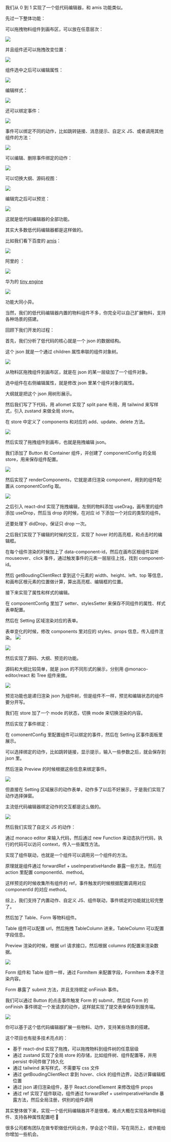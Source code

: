 我们从 0 到 1 实现了一个低代码编辑器，和 amis 功能类似。

先过一下整体功能：

可以拖拽物料组件到画布区，可以放在任意层次：

![](https://p9-juejin.byteimg.com/tos-cn-i-k3u1fbpfcp/b45517d43b174af6961f9d4e30ae2cd7~tplv-k3u1fbpfcp-jj-mark:0:0:0:0:q75.image#?w=2912&h=1502&s=979032&e=gif&f=69&b=fefefe)

并且组件还可以拖拽改变位置：

![](https://p1-juejin.byteimg.com/tos-cn-i-k3u1fbpfcp/57360e8b9fa748c69661415ed0c615df~tplv-k3u1fbpfcp-jj-mark:0:0:0:0:q75.image#?w=2912&h=1502&s=1574940&e=gif&f=57&b=fdfdfd)

组件选中之后可以编辑属性：

![](https://p9-juejin.byteimg.com/tos-cn-i-k3u1fbpfcp/5fc0054579ab4ba286c9f7ab32e7bd60~tplv-k3u1fbpfcp-jj-mark:0:0:0:0:q75.image#?w=2912&h=1502&s=574091&e=gif&f=47&b=fdfdfd)

编辑样式：

![](https://p1-juejin.byteimg.com/tos-cn-i-k3u1fbpfcp/39f9616a6aa84183aed1c1b33706d4e7~tplv-k3u1fbpfcp-jj-mark:0:0:0:0:q75.image#?w=2912&h=1502&s=457156&e=gif&f=64&b=fefefe)

还可以绑定事件：

![](https://p9-juejin.byteimg.com/tos-cn-i-k3u1fbpfcp/594675f798194b2ba15c2a5c07224b35~tplv-k3u1fbpfcp-jj-mark:0:0:0:0:q75.image#?w=2912&h=1502&s=1300562&e=gif&f=70&b=fdfdfd)

事件可以绑定不同的动作，比如跳转链接、消息提示、自定义 JS、或者调用其他组件的方法：

![](https://p9-juejin.byteimg.com/tos-cn-i-k3u1fbpfcp/52aa9455638b4d9eb3173edd837e2c97~tplv-k3u1fbpfcp-jj-mark:0:0:0:0:q75.image#?w=2912&h=1502&s=1028727&e=gif&f=54&b=808080)

可以编辑、删除事件绑定的动作：

![](https://p6-juejin.byteimg.com/tos-cn-i-k3u1fbpfcp/cddbe12e8e244202b57239c0619626ad~tplv-k3u1fbpfcp-jj-mark:0:0:0:0:q75.image#?w=2912&h=1502&s=1356794&e=gif&f=57&b=fdfdfd)

可以切换大纲、源码视图：

![](https://p3-juejin.byteimg.com/tos-cn-i-k3u1fbpfcp/89c6add9f0dc4e14bc778ff227601a98~tplv-k3u1fbpfcp-jj-mark:0:0:0:0:q75.image#?w=2912&h=1502&s=777235&e=gif&f=69&b=fefefe)

编辑完之后可以预览：

![](https://p9-juejin.byteimg.com/tos-cn-i-k3u1fbpfcp/fc85568bbdce4f74939b079d2114cd22~tplv-k3u1fbpfcp-jj-mark:0:0:0:0:q75.image#?w=2912&h=1502&s=912462&e=gif&f=49&b=fefefe)

这就是低代码编辑器的全部功能。

其实大多数低代码编辑器都是这样做的。

比如我们看下百度的 [amis](https://aisuda.github.io/amis-editor-demo/#/edit/0)：

![](https://p6-juejin.byteimg.com/tos-cn-i-k3u1fbpfcp/dec42fed8cd54b66a4deecb95b0e80af~tplv-k3u1fbpfcp-jj-mark:0:0:0:0:q75.image#?w=2912&h=1502&s=1738939&e=gif&f=69&b=fdfdfd)

阿里的 [](https://lowcode-engine.cn/demo/demo-general/index.html)：

![](https://p3-juejin.byteimg.com/tos-cn-i-k3u1fbpfcp/fe6c1d98521f498f97fabc234ab0977c~tplv-k3u1fbpfcp-jj-mark:0:0:0:0:q75.image#?w=2912&h=1502&s=1612903&e=gif&f=70&b=f8f8f8)

华为的 [tiny engine](https://opentiny.design/tiny-engine#/tiny-engine-editor)

![](https://p1-juejin.byteimg.com/tos-cn-i-k3u1fbpfcp/d8ab619128e643868d20f203c4d1ada4~tplv-k3u1fbpfcp-jj-mark:0:0:0:0:q75.image#?w=2912&h=1502&s=1640610&e=gif&f=70&b=fcfcfc)

功能大同小异。

当然，我们的低代码编辑器内置的物料组件不多，你完全可以自己扩展物料，支持各种场景的搭建。

回顾下我们开发的过程：

首先，我们分析了低代码的核心就是一个 json 的数据结构。

这个 json 就是一个通过 children 属性串联的组件对象树。

![](https://p9-juejin.byteimg.com/tos-cn-i-k3u1fbpfcp/9078630862ab49c0a7775cd02c82fd54~tplv-k3u1fbpfcp-jj-mark:0:0:0:0:q75.image#?w=1516&h=1352&s=119568&e=png&b=ffffff)

从物料区拖拽组件到画布区，就是在 json 的某一层级加了一个组件对象。

选中组件在右侧编辑属性，就是修改 json 里某个组件对象的属性。

大纲就是把这个 json 用树形展示。

然后我们写了下代码，用 allomet 实现了 split pane 布局，用 tailwind 来写样式，引入 zustand 来做全局 store。

在 store 中定义了 components 和对应的 add、update、delete 方法。

![](https://p9-juejin.byteimg.com/tos-cn-i-k3u1fbpfcp/de23a0a7371c435f8f937fd61ffea120~tplv-k3u1fbpfcp-jj-mark:0:0:0:0:q75.image#?w=1326&h=812&s=170620&e=png&b=1f1f1f)

然后实现了拖拽组件到画布，也就是拖拽编辑 json。

我们添加了 Button 和 Container 组件，并创建了 componentConfig 的全局 store，用来保存组件配置。

![](https://p9-juejin.byteimg.com/tos-cn-i-k3u1fbpfcp/5347b5cf721b42a687aac812bc4cb640~tplv-k3u1fbpfcp-jj-mark:0:0:0:0:q75.image#?w=1216&h=978&s=157536&e=png&b=1f1f1f)

然后实现了 renderComponents，它就是递归渲染 component，用到的组件配置从 componentConfig 取。

![](https://p3-juejin.byteimg.com/tos-cn-i-k3u1fbpfcp/a2f99010a9534b1fbccbdb3f4ea727fc~tplv-k3u1fbpfcp-jj-mark:0:0:0:0:q75.image#?w=1322&h=1294&s=250336&e=png&b=1f1f1f)

之后引入 react-dnd 实现了拖拽编辑，左侧的物料添加 useDrag，画布里的组件添加 useDrop，然后当 drop 的时候，在对应 id 下添加一个对应的类型的组件。

还要处理下 didDrop，保证只 drop 一次。

之后我们实现了下编辑的时候的交互，实现了 hover 时的高亮框，和点击时的编辑框。

在每个组件渲染的时候加上了 data-component-id，然后在画布区根组件监听 mouseover、click 事件，通过触发事件的元素一层层往上找，找到 component-id。

然后 getBoudingClientRect 拿到这个元素的 width、height、left、top 等信息，和画布区根元素的位置做计算，算出高亮框、编辑框的位置。

接下来实现了属性和样式的编辑。

在 componentConfig 里加了 setter、stylesSetter 来保存不同组件的属性、样式表单配置。

然后在 Setting 区域渲染对应的表单。

表单变化的时候，修改 components 里对应的 styles、props 信息，传入组件渲染。
![](https://p6-juejin.byteimg.com/tos-cn-i-k3u1fbpfcp/9eab15e3278c4f97b93218ce3e3fbab5~tplv-k3u1fbpfcp-jj-mark:0:0:0:0:q75.image#?w=2804&h=1176&s=514954&e=gif&f=51&b=fefefe)

![](https://p6-juejin.byteimg.com/tos-cn-i-k3u1fbpfcp/216909dffe114e008cd169bc293cfac3~tplv-k3u1fbpfcp-jj-mark:0:0:0:0:q75.image#?w=2772&h=1502&s=286343&e=gif&f=39&b=fefefe)

然后实现了源码、大纲、预览的功能。

源码和大纲比较简单，就是 json 的不同形式的展示，分别用 @monaco-editor/react 和 Tree 组件来做。

![](https://p6-juejin.byteimg.com/tos-cn-i-k3u1fbpfcp/f5ce305831c94100b1d481d6612968b3~tplv-k3u1fbpfcp-jj-mark:0:0:0:0:q75.image#?w=2912&h=1502&s=1421515&e=gif&f=46&b=fefefe)

预览功能也是递归渲染 json 为组件树，但是组件不一样，预览和编辑状态的组件要分开写。

我们在 store 加了一个 mode 的状态，切换 mode 来切换渲染的内容。

然后实现了事件绑定：

在 comonentConfig 里配置组件可以绑定的事件，然后在 Setting 区事件面板里展示。

可以选择绑定的动作，比如跳转链接，显示提示，输入一些参数之后，就会保存到 json 里。

然后渲染 Preview 的时候根据这些信息来绑定事件。

![](https://p1-juejin.byteimg.com/tos-cn-i-k3u1fbpfcp/b8bf36856d274bcca6f704eda8d9411f~tplv-k3u1fbpfcp-jj-mark:0:0:0:0:q75.image#?w=2780&h=1242&s=225977&e=png&b=ffffff)

但直接在 Setting 区域展示的动作表单，动作多了以后不好展示，于是我们实现了动作选择弹窗。

主流低代码编辑器绑定动作的交互都是这么做的。

![](https://p3-juejin.byteimg.com/tos-cn-i-k3u1fbpfcp/acb28ee1c8964b7d9dbd6db9d0abd84f~tplv-k3u1fbpfcp-jj-mark:0:0:0:0:q75.image#?w=2912&h=1502&s=3341715&e=gif&f=70&b=f1f0fd)

然后我们实现了自定义 JS 的动作：

通过 monaco editor 来输入代码，然后通过 new Function 来动态执行代码，执行的代码可以访问 context，传入一些属性方法。

实现了组件联动，也就是一个组件可以调用另一个组件的方法。

原理就是组件通过 forwardRef + useImperativeHandle 暴露一些方法，然后在 action 里配置 componentId、method。

这样预览的时候收集所有组件的 ref，事件触发的时候根据配置调用对应 componentId 的对应 method。

综上，我们支持了内置动作、自定义 JS、组件联动，事件绑定的功能就比较完整了。

然后加了 Table、Form 等物料组件。

Table 组件可以配置 url，然后拖拽 TableColumn 进来，TableColumn 可以配置字段信息。

Preview 渲染的时候，根据 url 请求接口，然后根据 columns 的配置来渲染数据。

![](https://p9-juejin.byteimg.com/tos-cn-i-k3u1fbpfcp/a11c00057ec54e3ab600463131ee7933~tplv-k3u1fbpfcp-jj-mark:0:0:0:0:q75.image#?w=2912&h=1502&s=339996&e=gif&f=28&b=fefefe)

Form 组件和 Table 组件一样，通过 FormItem 来配置字段，FormItem 本身不渲染内容。

Form 暴露了 submit 方法，并且支持绑定 onFinish 事件。

我们可以通过 Button 的点击事件触发 Form 的 submit，然后给 Form 的 onFinish 事件绑定一个发请求的动作，这样就实现了提交表单保存到服务端。

![](https://p6-juejin.byteimg.com/tos-cn-i-k3u1fbpfcp/217482cd5e8a463b8a5513fc9763a549~tplv-k3u1fbpfcp-jj-mark:0:0:0:0:q75.image#?w=2912&h=1502&s=1098063&e=gif&f=69&b=808080)

你可以基于这个低代码编辑器扩展一些物料、动作，支持某些场景的搭建。

这个项目也有挺多技术亮点的：

- 基于 react-dnd 实现了拖拽，可以拖拽物料到组件树的任意层级
- 通过 zustand 实现了全局 store 的存储，比如组件树、组件配置等，并用 persist 中间件做了持久化
- 通过 tailwind 来写样式，不需要写 css 文件
- 通过 getBoudingClientRect 拿到 hover、click 的组件边界，动态计算编辑框位置
- 通过 json 递归渲染组件，基于 React.cloneElement 来修改组件 props
- 通过 ref 实现了组件联动，组件通过 forwardRef + useImperativeHandle 暴露方法，然后全局注册，供别的组件调用

其实整体做下来，实现一个低代码编辑器并不是很难，难点大概在实现各种物料组件、支持各种属性配置吧 🤔️

很多公司都有团队在做专职做低代码业务，学会这个项目，写在简历上，或许能给你增加一些机会。
